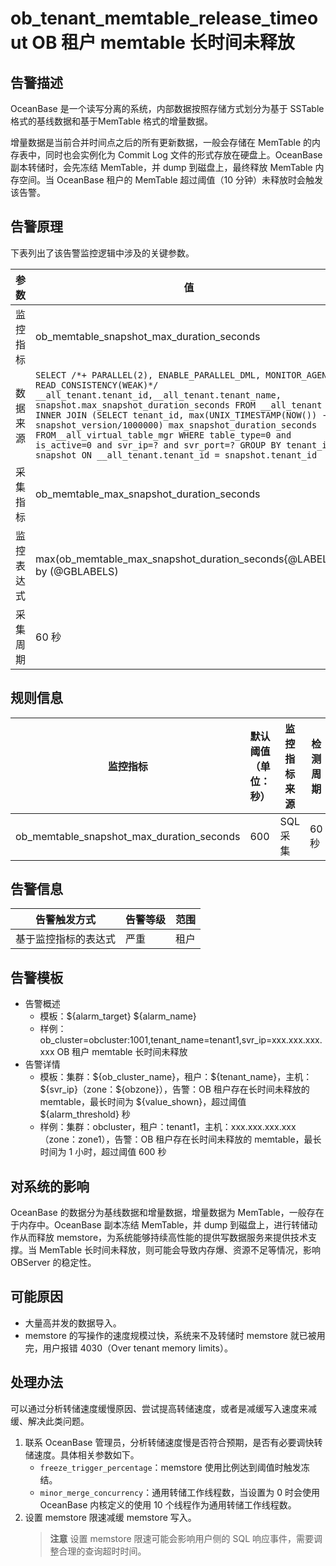 # ob_tenant_memtable_release_timeout OB 租户 memtable 长时间未释放

## 告警描述

OceanBase 是一个读写分离的系统，内部数据按照存储方式划分为基于 SSTable 格式的基线数据和基于MemTable 格式的增量数据。

增量数据是当前合并时间点之后的所有更新数据，一般会存储在 MemTable 的内存表中，同时也会实例化为 Commit Log 文件的形式存放在硬盘上。OceanBase 副本转储时，会先冻结 MemTable，并 dump 到磁盘上，最终释放 MemTable 内存空间。当 OceanBase 租户的 MemTable 超过阈值（10 分钟）未释放时会触发该告警。

## 告警原理

下表列出了该告警监控逻辑中涉及的关键参数。

| **参数** | **值** |
| --- | --- |
| 监控指标 | ob_memtable_snapshot_max_duration_seconds |
| 数据来源 |```SELECT /*+ PARALLEL(2), ENABLE_PARALLEL_DML, MONITOR_AGENT READ_CONSISTENCY(WEAK)*/ __all_tenant.tenant_id,__all_tenant.tenant_name, snapshot.max_snapshot_duration_seconds FROM __all_tenant INNER JOIN (SELECT tenant_id, max(UNIX_TIMESTAMP(NOW()) - snapshot_version/1000000) max_snapshot_duration_seconds FROM__all_virtual_table_mgr WHERE table_type=0 and is_active=0 and svr_ip=? and svr_port=? GROUP BY tenant_id ) snapshot ON __all_tenant.tenant_id = snapshot.tenant_id ```|
| 采集指标 | ob_memtable_max_snapshot_duration_seconds |
| 监控表达式 | max(ob_memtable_max_snapshot_duration_seconds{@LABELS}) by (@GBLABELS) |
| 采集周期 | 60 秒 |

## 规则信息

| **监控指标** | **默认阈值（单位：秒）** | **监控指标来源** | **检测周期** | **消除周期** |
| --- | --- | --- | --- | --- |
| ob_memtable_snapshot_max_duration_seconds | 600 | SQL 采集 | 60 秒 | 5 分钟 |

## 告警信息

| **告警触发方式** | **告警等级** | **范围** |
| --- | --- | --- |
| 基于监控指标的表达式 | 严重 | 租户 |

## 告警模板

* 告警概述
  * 模板：\${alarm_target} ${alarm_name}
  * 样例：ob_cluster=obcluster:1001,tenant_name=tenant1,svr_ip=xxx.xxx.xxx.xxx OB 租户 memtable 长时间未释放
* 告警详情
  * 模板：集群：\${ob_cluster_name}，租户：\${tenant_name}，主机：\${svr_ip}（zone：\${obzone}），告警：OB 租户存在长时间未释放的 memtable，最长时间为 \${value_shown}，超过阈值 ${alarm_threshold} 秒
  * 样例：集群：obcluster，租户：tenant1，主机：xxx.xxx.xxx.xxx（zone：zone1），告警：OB 租户存在长时间未释放的 memtable，最长时间为 1 小时，超过阈值 600 秒

## 对系统的影响

OceanBase 的数据分为基线数据和增量数据，增量数据为 MemTable，一般存在于内存中。OceanBase 副本冻结 MemTable，并 dump 到磁盘上，进行转储动作从而释放 memstore，为系统能够持续高性能的提供写数据服务来提供技术支撑。当 MemTable 长时间未释放，则可能会导致内存爆、资源不足等情况，影响 OBServer 的稳定性。

## 可能原因

* 大量高并发的数据导入。
* memstore 的写操作的速度规模过快，系统来不及转储时 memstore 就已被用完，用户报错 4030（Over tenant memory limits）。

## 处理办法

可以通过分析转储速度缓慢原因、尝试提高转储速度，或者是减缓写入速度来减缓、解决此类问题。

1. 联系 OceanBase 管理员，分析转储速度慢是否符合预期，是否有必要调快转储速度。具体相关参数如下。
   * `freeze_trigger_percentage`：memstore 使用比例达到阈值时触发冻结。
   * `minor_merge_concurrency`：通用转储工作线程数，当设置为 0 时会使用 OceanBase 内核定义的使用 10 个线程作为通用转储工作线程数。
2. 设置 memstore 限速减缓 memstore 写入。
    >**注意**
    >设置 memstore 限速可能会影响用户侧的 SQL 响应事件，需要调整合理的查询超时时间。
